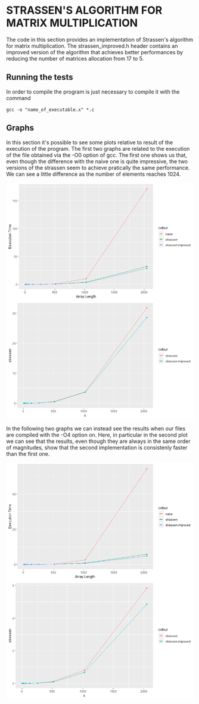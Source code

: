 # STRASSEN'S ALGORITHM FOR MATRIX MULTIPLICATION

The code in this section provides an implementation of Strassen's algorithm for matrix multiplication. The strassen_improved.h header contains an improved version of the algorithm that achieves better performances by reducing the number of matrices allocation from 17 to 5. 



## Running the tests

In order to compile the program is just necessary to compile it with the command 
```
gcc -o "name_of_executable.x" *.c
```

## Graphs
In this section it's possible to see some plots relative to result of the execution of the program. The first two graphs are related to the execution of the file obtained via the -O0 option of gcc.  The first one shows us that, even though the difference with the naive one is quite impressive, the two versions of the strassen seem to achieve pratically the same performance. We can see a little difference as the number of elements reaches 1024. 


![Alt-Text](https://github.com/lfresco/ALGORITHMIC_DESIGN/blob/master/img/strassen_all.png "Strassen Performance")
![Alt-Text](https://github.com/lfresco/ALGORITHMIC_DESIGN/blob/master/img/strassen_sing_nopt.png "Strassen Performance")


In the following two graphs we can instead see the results when our files are compiled with the -O4 option on. Here, in particular in the second plot we can see that the results, even though they are always in the same order of magnitudes, show that the second implementation is consistenly faster than the first one. 


![Alt-Text](https://github.com/lfresco/ALGORITHMIC_DESIGN/blob/master/img/strassen_opt.png "Strassen Performance")
![Alt-Text](https://github.com/lfresco/ALGORITHMIC_DESIGN/blob/master/img/strassen_sing_opt.png "Strassen Performance")


